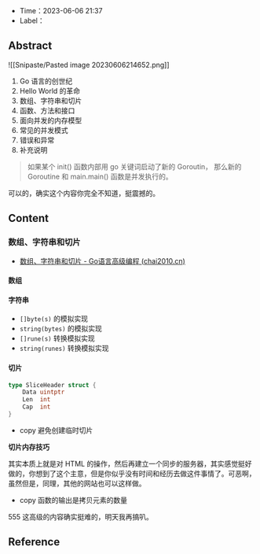
- Time：2023-06-06 21:37
- Label：

## Abstract

![[Snipaste/Pasted image 20230606214652.png]]

1. Go 语言的创世纪
2. Hello World 的革命
3. 数组、字符串和切片
4. 函数、方法和接口
5. 面向并发的内存模型
6. 常见的并发模式
7. 错误和异常
8. 补充说明

> 如果某个 init() 函数内部用 go 关键词启动了新的 Goroutin， 那么新的 Goroutine 和 main.main() 函数是并发执行的。

可以的，确实这个内容你完全不知道，挺震撼的。

## Content

### 数组、字符串和切片

- [数组、字符串和切片 - Go语言高级编程 (chai2010.cn)](https://chai2010.cn/advanced-go-programming-book/ch1-basic/ch1-03-array-string-and-slice.html#131-%E6%95%B0%E7%BB%84)

#### 数组

#### 字符串

- `[]byte(s)` 的模拟实现
- `string(bytes)` 的模拟实现
- `[]rune(s)` 转换模拟实现
- `string(runes)` 转换模拟实现

#### 切片

```go
type SliceHeader struct {
    Data uintptr
    Len  int
    Cap  int
}
```

- copy 避免创建临时切片

**切片内存技巧**

其实本质上就是对 HTML 的操作，然后再建立一个同步的服务器，其实感觉挺好做的，你想到了这个主意，但是你似乎没有时间和经历去做这件事情了。可恶啊，虽然但是，同理，其他的网站也可以这样做。

- copy 函数的输出是拷贝元素的数量

555 这高级的内容确实挺难的，明天我再搞叭。

## Reference
